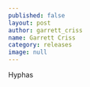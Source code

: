 ```yaml
---
published: false
layout: post
author: garrett_criss
name: Garrett Criss
category: releases
image: null
---
```


Hyphas
